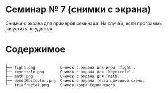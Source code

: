 # Семинар № 7 (снимки с экрана)

Снимки с экрана для примеров семинара.
На случай, если программы запустить не удастся.

# Содержимое

    .
    ├── fight.png           Снимок с экрана для игры `fight`.
    ├── keycircle.png       Снимок с экрана для `keycircle`.
    ├── math.png            Снимок с экрана для `math`.
    ├── demo16bitcolor.png  Снимок с экрана теста цветовой схемы.
    └── triafractal.png     Снимок ковра Серпинского.
